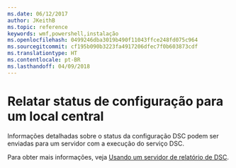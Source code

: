 ```yaml
---
ms.date: 06/12/2017
author: JKeithB
ms.topic: reference
keywords: wmf,powershell,instalação
ms.openlocfilehash: 0499246dba3019b490f11043ffce248fd075c964
ms.sourcegitcommit: cf195b090b3223fa4917206dfec7f0b603873cdf
ms.translationtype: HT
ms.contentlocale: pt-BR
ms.lasthandoff: 04/09/2018
---
```

# <a name="report-configuration-status-to-central-location"></a>Relatar status de configuração para um local central

Informações detalhadas sobre o status da configuração DSC podem ser enviadas para um servidor com a execução do serviço DSC.

Para obter mais informações, veja [Usando um servidor de relatório de DSC](https://msdn.microsoft.com/powershell/dsc/reportserver).